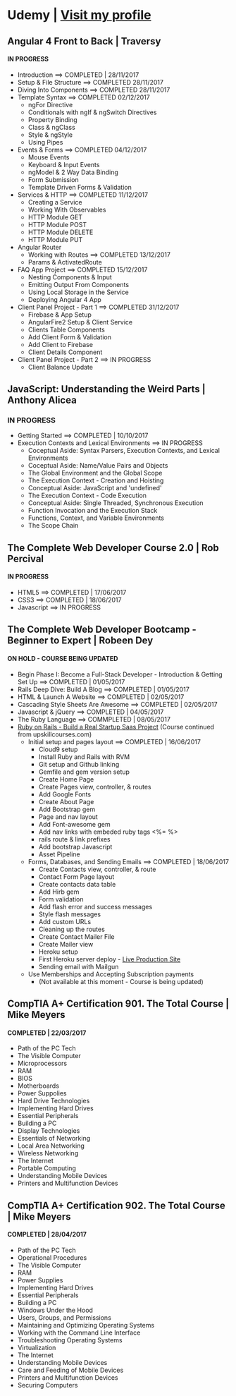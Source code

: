# Udemy | [Visit my profile](https://www.udemy.com/user/sebastian-kulig/)

## Angular 4 Front to Back | Traversy
#### IN PROGRESS
* Introduction ==> COMPLETED | 28/11/2017
* Setup & File Structure ==> COMPLETED 28/11/2017
* Diving Into Components ==> COMPLETED 28/11/2017
* Template Syntax ==> COMPLETED 02/12/2017
  * ngFor Directive
  * Conditionals with ngIf & ngSwitch Directives
  * Property Binding
  * Class & ngClass
  * Style & ngStyle
  * Using Pipes
* Events & Forms ==> COMPLETED 04/12/2017
  * Mouse Events
  * Keyboard & Input Events
  * ngModel & 2 Way Data Binding
  * Form Submission
  * Template Driven Forms & Validation
* Services & HTTP ==> COMPLETED 11/12/2017
  * Creating a Service
  * Working With Observables
  * HTTP Module GET
  * HTTP Module POST
  * HTTP Module DELETE
  * HTTP Module PUT
* Angular Router
  * Working with Routes ==> COMPLETED 13/12/2017
  * Params & ActivatedRoute
* FAQ App Project ==> COMPLETED 15/12/2017
  * Nesting Components & Input
  * Emitting Output From Components
  * Using Local Storage in the Service
  * Deploying Angular 4 App
* Client Panel Project - Part 1 ==> COMPLETED 31/12/2017
  * Firebase & App Setup
  * AngularFire2 Setup & Client Service
  * Clients Table Components
  * Add Client Form & Validation
  * Add Client to Firebase
  * Client Details Component
* Client Panel Project - Part 2 ==> IN PROGRESS
  * Client Balance Update

## JavaScript: Understanding the Weird Parts | Anthony Alicea
### IN PROGRESS
* Getting Started ==> COMPLETED | 10/10/2017
* Execution Contexts and Lexical Environments ==> IN PROGRESS
  * Coceptual Aside: Syntax Parsers, Execution Contexts, and Lexical Environments
  * Coceptual Aside: Name/Value Pairs and Objects
  * The Global Environment and the Global Scope
  * The Execution Context - Creation and Hoisting
  * Conceptual Aside: JavaScript and 'undefined'
  * The Execution Context - Code Execution
  * Conceptual Aside: Single Threaded, Synchronous Execution
  * Function Invocation and the Execution Stack
  * Functions, Context, and Variable Environments
  * The Scope Chain

## The Complete Web Developer Course 2.0 | Rob Percival
#### IN PROGRESS
* HTML5 ==> COMPLETED | 17/06/2017
* CSS3 ==> COMPLETED | 18/06/2017
* Javascript ==> IN PROGRESS

## The Complete Web Developer Bootcamp - Beginner to Expert | Robeen Dey
#### ON HOLD - COURSE BEING UPDATED
* Begin Phase I: Become a Full-Stack Developer - Introduction & Getting Set Up ==> COMPLETED | 01/05/2017
* Rails Deep Dive: Build A Blog ==> COMPLETED | 01/05/2017
* HTML & Launch A Website ==> COMPLETED | 02/05/2017
* Cascading Style Sheets Are Awesome ==> COMPLETED | 02/05/2017
* Javascript & jQuery ==> COMPLETED | 04/05/2017
* The Ruby Language ==> COMMPLETED | 08/05/2017
* [Ruby on Rails - Build a Real Startup Saas Project](https://github.com/sebam2k4/Rails_Devmatch_saas "Go to Rails Saas Project repository") (Course continued from upskillcourses.com)
  * Initial setup and pages layout ==> COMPLETED | 16/06/2017
    * Cloud9 setup
    * Install Ruby and Rails with RVM
    * Git setup and Github linking
    * Gemfile and gem version setup
    * Create Home Page
    * Create Pages view, controller, & routes
    * Add Google Fonts
    * Create About Page
    * Add Bootstrap gem
    * Page and nav layout
    * Add Font-awesome gem
    * Add nav links with embeded ruby tags <%= %>
    * rails route & link prefixes
    * Add bootstrap Javascript
    * Asset Pipeline
  * Forms, Databases, and Sending Emails  ==> COMPLETED | 18/06/2017
    * Create Contacts view, controller, & route
    * Contact Form Page layout
    * Create contacts data table
    * Add Hirb gem
    * Form validation
    * Add flash error and success messages
    * Style flash messages
    * Add custom URLs
    * Cleaning up the routes
    * Create Contact Mailer File
    * Create Mailer view
    * Heroku setup
    * First Heroku server deploy - [Live Production Site](https://radiant-castle-37191.herokuapp.com/ "view the app live on Heroku server")
    * Sending email with Mailgun
  * Use Memberships and Accepting Subscription payments
    * (Not available at this moment - Course is being updated)

## CompTIA A+ Certification 901. The Total Course | Mike Meyers
#### COMPLETED | 22/03/2017
* Path of the PC Tech
* The Visible Computer
* Microprocessors
* RAM
* BIOS
* Motherboards
* Power Suppolies
* Hard Drive Technologies
* Implementing Hard Drives
* Essential Peripherals
* Building a PC
* Display Technologies
* Essentials of Networking
* Local Area Networking
* Wireless Networking
* The Internet
* Portable Computing
* Understanding Mobile Devices
* Printers and Multifunction Devices

## CompTIA A+ Certification 902. The Total Course | Mike Meyers
#### COMPLETED | 28/04/2017
* Path of the PC Tech
* Operational Procedures
* The Visible Computer
* RAM
* Power Supplies
* Implementing Hard Drives
* Essential Peripherals
* Building a PC
* Windows Under the Hood
* Users, Groups, and Permissions
* Maintaining and Optimizing Operating Systems
* Working with the Command Line Interface
* Troubleshooting Operating Systems
* Virtualization
* The Internet
* Understanding Mobile Devices
* Care and Feeding of Mobile Devices
* Printers and Multifunction Devices
* Securing Computers
